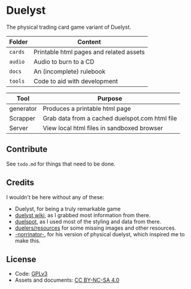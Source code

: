 # Duelyst

The physical trading card game variant of Duelyst.

**Folder** | **Content**
---------- | ---------------------------------------
`cards`    | Printable html pages and related assets
`audio`    | Audio to burn to a CD
`docs`     | An (incomplete) rulebook
`tools`    | Code to aid with development

**Tool**  | **Purpose**
--------- | ----------------------------------------------
generator | Produces a printable html page
Scrapper  | Grab data from a cached duelspot.com html file
Server    | View local html files in sandboxed browser

## Contribute

See `todo.md` for things that need to be done.

## Credits

I wouldn't be here without any of these:

- Duelyst, for being a truly remarkable game
- [duelyst wiki](https://duelyst.fandom.com/), as I grabbed most information
  from there.
- [duelspot](https://duelspot.com), as I used most of the styling and data from
  there.
- [duelers/resources](https://github.com/Duelers/resources) for some missing
  images and other resources.
- [-norrinator-](https://www.reddit.com/user/-Norrinator-/), for his version of
  physical duelyst, which inspired me to make this.

## License

- Code: [GPLv3](https://www.gnu.org/licenses/gpl-3.0.en.html)
- Assets and documents: [CC BY-NC-SA 4.0](https://creativecommons.org/licenses/by-nc-sa/4.0/legalcode)
